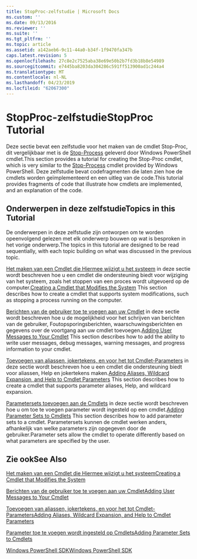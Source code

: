 ```yaml
---
title: StopProc-zelfstudie | Microsoft Docs
ms.custom: ''
ms.date: 09/13/2016
ms.reviewer: ''
ms.suite: ''
ms.tgt_pltfrm: ''
ms.topic: article
ms.assetid: a142aeb6-9c11-44a0-b34f-1f9470fa347b
caps.latest.revision: 5
ms.openlocfilehash: 27c8e2c7525aba38e69e50b2b7fd3b18b8e54989
ms.sourcegitcommit: e7445ba8203da304286c591ff513900ad1c244a4
ms.translationtype: MT
ms.contentlocale: nl-NL
ms.lasthandoff: 04/23/2019
ms.locfileid: "62067300"
---
```

# <a name="stopproc-tutorial"></a><span data-ttu-id="8d64a-102">StopProc-zelfstudie</span><span class="sxs-lookup"><span data-stu-id="8d64a-102">StopProc Tutorial</span></span>

<span data-ttu-id="8d64a-103">Deze sectie bevat een zelfstudie voor het maken van de cmdlet Stop-Proc, dit vergelijkbaar met is de [Stop-Process](/powershell/module/Microsoft.PowerShell.Management/Stop-Process) geleverd door Windows PowerShell cmdlet.</span><span class="sxs-lookup"><span data-stu-id="8d64a-103">This section provides a tutorial for creating the Stop-Proc cmdlet, which is very similar to the [Stop-Process](/powershell/module/Microsoft.PowerShell.Management/Stop-Process) cmdlet provided by Windows PowerShell.</span></span> <span data-ttu-id="8d64a-104">Deze zelfstudie bevat codefragmenten die laten zien hoe de cmdlets worden geïmplementeerd en een uitleg van de code.</span><span class="sxs-lookup"><span data-stu-id="8d64a-104">This tutorial provides fragments of code that illustrate how cmdlets are implemented, and an explanation of the code.</span></span>

## <a name="topics-in-this-tutorial"></a><span data-ttu-id="8d64a-105">Onderwerpen in deze zelfstudie</span><span class="sxs-lookup"><span data-stu-id="8d64a-105">Topics in this Tutorial</span></span>

<span data-ttu-id="8d64a-106">De onderwerpen in deze zelfstudie zijn ontworpen om te worden opeenvolgend gelezen met elk onderwerp bouwen op wat is besproken in het vorige onderwerp.</span><span class="sxs-lookup"><span data-stu-id="8d64a-106">The topics in this tutorial are designed to be read sequentially, with each topic building on what was discussed in the previous topic.</span></span>

<span data-ttu-id="8d64a-107">[Het maken van een Cmdlet die Hiermee wijzigt u het systeem](./creating-a-cmdlet-that-modifies-the-system.md) in deze sectie wordt beschreven hoe u een cmdlet die ondersteuning biedt voor wijziging van het systeem, zoals het stoppen van een proces wordt uitgevoerd op de computer.</span><span class="sxs-lookup"><span data-stu-id="8d64a-107">[Creating a Cmdlet that Modifies the System](./creating-a-cmdlet-that-modifies-the-system.md) This section describes how to create a cmdlet that supports system modifications, such as stopping a process running on the computer.</span></span>

<span data-ttu-id="8d64a-108">[Berichten van de gebruiker toe te voegen aan uw Cmdlet](./adding-user-messages-to-your-cmdlet.md) in deze sectie wordt beschreven hoe u de mogelijkheid voor het schrijven van berichten van de gebruiker, Foutopsporingsberichten, waarschuwingsberichten en gegevens over de voortgang aan uw cmdlet toevoegen.</span><span class="sxs-lookup"><span data-stu-id="8d64a-108">[Adding User Messages to Your Cmdlet](./adding-user-messages-to-your-cmdlet.md) This section describes how to add the ability to write user messages, debug messages, warning messages, and progress information to your cmdlet.</span></span>

<span data-ttu-id="8d64a-109">[Toevoegen van aliassen, jokertekens, en voor het tot Cmdlet-Parameters](./adding-aliases-wildcard-expansion-and-help-to-cmdlet-parameters.md) in deze sectie wordt beschreven hoe u een cmdlet die ondersteuning biedt voor aliassen, Help en jokertekens maken.</span><span class="sxs-lookup"><span data-stu-id="8d64a-109">[Adding Aliases, Wildcard Expansion, and Help to Cmdlet Parameters](./adding-aliases-wildcard-expansion-and-help-to-cmdlet-parameters.md) This section describes how to create a cmdlet that supports parameter aliases, Help, and wildcard expansion.</span></span>

<span data-ttu-id="8d64a-110">[Parametersets toevoegen aan de Cmdlets](./adding-parameter-sets-to-a-cmdlet.md) in deze sectie wordt beschreven hoe u om toe te voegen parameter wordt ingesteld op een cmdlet.</span><span class="sxs-lookup"><span data-stu-id="8d64a-110">[Adding Parameter Sets to Cmdlets](./adding-parameter-sets-to-a-cmdlet.md) This section describes how to add parameter sets to a cmdlet.</span></span> <span data-ttu-id="8d64a-111">Parametersets kunnen de cmdlet werken anders, afhankelijk van welke parameters zijn opgegeven door de gebruiker.</span><span class="sxs-lookup"><span data-stu-id="8d64a-111">Parameter sets allow the cmdlet to operate differently based on what parameters are specified by the user.</span></span>

## <a name="see-also"></a><span data-ttu-id="8d64a-112">Zie ook</span><span class="sxs-lookup"><span data-stu-id="8d64a-112">See Also</span></span>

[<span data-ttu-id="8d64a-113">Het maken van een Cmdlet die Hiermee wijzigt u het systeem</span><span class="sxs-lookup"><span data-stu-id="8d64a-113">Creating a Cmdlet that Modifies the System</span></span>](./creating-a-cmdlet-that-modifies-the-system.md)

[<span data-ttu-id="8d64a-114">Berichten van de gebruiker toe te voegen aan uw Cmdlet</span><span class="sxs-lookup"><span data-stu-id="8d64a-114">Adding User Messages to Your Cmdlet</span></span>](./adding-user-messages-to-your-cmdlet.md)

[<span data-ttu-id="8d64a-115">Toevoegen van aliassen, jokertekens, en voor het tot Cmdlet-Parameters</span><span class="sxs-lookup"><span data-stu-id="8d64a-115">Adding Aliases, Wildcard Expansion, and Help to Cmdlet Parameters</span></span>](./adding-aliases-wildcard-expansion-and-help-to-cmdlet-parameters.md)

[<span data-ttu-id="8d64a-116">Parameter toe te voegen wordt ingesteld op Cmdlets</span><span class="sxs-lookup"><span data-stu-id="8d64a-116">Adding Parameter Sets to Cmdlets</span></span>](./adding-parameter-sets-to-a-cmdlet.md)

[<span data-ttu-id="8d64a-117">Windows PowerShell SDK</span><span class="sxs-lookup"><span data-stu-id="8d64a-117">Windows PowerShell SDK</span></span>](../windows-powershell-reference.md)

